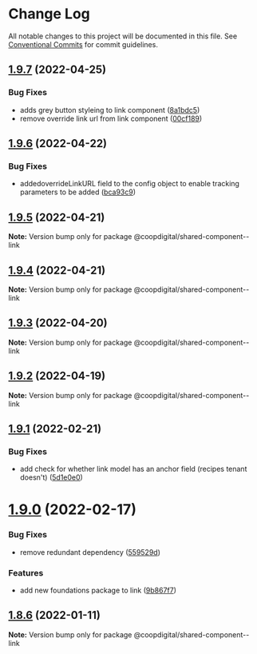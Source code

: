 # Change Log

All notable changes to this project will be documented in this file.
See [Conventional Commits](https://conventionalcommits.org) for commit guidelines.

## [1.9.7](https://github.com/coopdigital/coop-frontend/compare/@coopdigital/shared-component--link@1.9.6...@coopdigital/shared-component--link@1.9.7) (2022-04-25)


### Bug Fixes

* adds grey button styleing to link component ([8a1bdc5](https://github.com/coopdigital/coop-frontend/commit/8a1bdc587c1b0e27837104d75026d4d79ad0b286))
* remove override link url from link component ([00cf189](https://github.com/coopdigital/coop-frontend/commit/00cf189c93c00797ed15d3b2807d9a881292b1b9))





## [1.9.6](https://github.com/coopdigital/coop-frontend/compare/@coopdigital/shared-component--link@1.9.5...@coopdigital/shared-component--link@1.9.6) (2022-04-22)


### Bug Fixes

* addedoverrideLinkURL field to the config object to enable tracking parameters to be added ([bca93c9](https://github.com/coopdigital/coop-frontend/commit/bca93c91e016c69d587cd902085d4a6a0d4a9dae))





## [1.9.5](https://github.com/coopdigital/coop-frontend/compare/@coopdigital/shared-component--link@1.9.4...@coopdigital/shared-component--link@1.9.5) (2022-04-21)

**Note:** Version bump only for package @coopdigital/shared-component--link





## [1.9.4](https://github.com/coopdigital/coop-frontend/compare/@coopdigital/shared-component--link@1.9.3...@coopdigital/shared-component--link@1.9.4) (2022-04-21)

**Note:** Version bump only for package @coopdigital/shared-component--link





## [1.9.3](https://github.com/coopdigital/coop-frontend/compare/@coopdigital/shared-component--link@1.9.2...@coopdigital/shared-component--link@1.9.3) (2022-04-20)

**Note:** Version bump only for package @coopdigital/shared-component--link





## [1.9.2](https://github.com/coopdigital/coop-frontend/compare/@coopdigital/shared-component--link@1.9.1...@coopdigital/shared-component--link@1.9.2) (2022-04-19)

**Note:** Version bump only for package @coopdigital/shared-component--link





## [1.9.1](https://github.com/coopdigital/coop-frontend/compare/@coopdigital/shared-component--link@1.9.0...@coopdigital/shared-component--link@1.9.1) (2022-02-21)


### Bug Fixes

* add check for whether link model has an anchor field (recipes tenant doesn't) ([5d1e0e0](https://github.com/coopdigital/coop-frontend/commit/5d1e0e06780de274e1441864d4770595049134d2))





# [1.9.0](https://github.com/coopdigital/coop-frontend/compare/@coopdigital/shared-component--link@1.8.6...@coopdigital/shared-component--link@1.9.0) (2022-02-17)


### Bug Fixes

* remove redundant dependency ([559529d](https://github.com/coopdigital/coop-frontend/commit/559529de27fa0e328b31791187309b71514043a3))


### Features

* add new foundations package to link ([9b867f7](https://github.com/coopdigital/coop-frontend/commit/9b867f7a077976caf34ac0fba05cb8af56d2c6d6))





## [1.8.6](https://github.com/coopdigital/coop-frontend/compare/@coopdigital/shared-component--link@1.8.5...@coopdigital/shared-component--link@1.8.6) (2022-01-11)

**Note:** Version bump only for package @coopdigital/shared-component--link
